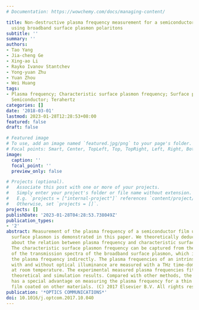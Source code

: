 ```yaml
---
# Documentation: https://wowchemy.com/docs/managing-content/

title: Non-destructive plasma frequency measurement for a semiconductor thin film
  using broadband surface plasmon polaritons
subtitle: ''
summary: ''
authors:
- Tao Yang
- Jia-cheng Ge
- Xing-ao Li
- Rayko Ivanov Stantchev
- Yong-yuan Zhu
- Yuan Zhou
- Wei Huang
tags:
- Plasma frequency; Characteristic surface plasmon frequency; Surface plasmon polaritons;
  Semiconductor; Terahertz
categories: []
date: '2018-03-01'
lastmod: 2023-01-28T12:28:53+08:00
featured: false
draft: false

# Featured image
# To use, add an image named `featured.jpg/png` to your page's folder.
# Focal points: Smart, Center, TopLeft, Top, TopRight, Left, Right, BottomLeft, Bottom, BottomRight.
image:
  caption: ''
  focal_point: ''
  preview_only: false

# Projects (optional).
#   Associate this post with one or more of your projects.
#   Simply enter your project's folder or file name without extension.
#   E.g. `projects = ["internal-project"]` references `content/project/deep-learning/index.md`.
#   Otherwise, set `projects = []`.
projects: []
publishDate: '2023-01-28T04:28:53.738049Z'
publication_types:
- '2'
abstract: Measurement of the plasma frequency of a semiconductor film using broadband
  surface plasmon is demonstrated in this paper. We theoretically deduce a formula
  about the relation between plasma frequency and characteristic surface plasmon frequency.
  The characteristic surface plasmon frequency can be captured from the cut-off frequency
  of the transmission spectra of the broadband surface plasmon, which is used to measure
  the plasma frequency indirectly. The plasma frequencies of an intrinsic indium antimonide
  with and without optical illuminance are measured with a THz time-domain spectrometer
  at room temperature. The experimental measured plasma frequencies fit well with
  theoretical and simulation results. Compared with other methods, the proposed method
  has a special advantage on measuring the plasma frequency for a thin semiconductor
  film coated on other materials. (C) 2017 Elsevier B.V. All rights reserved.
publication: '*OPTICS COMMUNICATIONS*'
doi: 10.1016/j.optcom.2017.10.040
---
```

